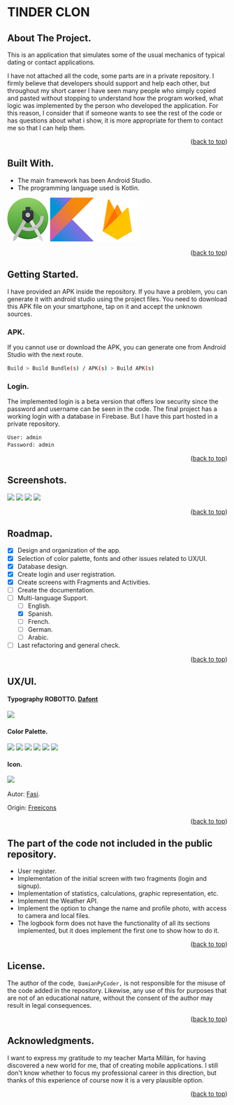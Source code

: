 <a name="readme-top"></a>

# TINDER CLON 
<!-- ABOUT THE PROJECT -->
## About The Project.

This is an application that simulates some of the usual mechanics of typical dating or contact applications.

I have not attached all the code, some parts are in a private repository. I firmly believe that developers should support and help each other, but throughout my short career I have seen many people who simply copied and pasted without stopping to understand how the program worked, what logic was implemented by the person who developed the application. For this reason, I consider that if someone wants to see the rest of the code or has questions about what i show, it is more appropriate for them to contact me so that I can help them.
<p align="right">(<a href="#readme-top">back to top</a>)</p>




## Built With.
* The main framework has been Android Studio.
* The programming language used is Kotlin.




![](https://github.com/DamianPyCoder/DamianPyCoder/blob/main/icons/androidStudio100.png)  ![](https://github.com/DamianPyCoder/DamianPyCoder/blob/main/icons/kotlinIcon100.png)    ![](https://github.com/DamianPyCoder/DamianPyCoder/blob/main/icons/firebaseIcon100.png) 
<p align="right">(<a href="#readme-top">back to top</a>)</p>



<!-- GETTING STARTED -->
## Getting Started.

I have provided an APK inside the repository. If you have a problem, you can generate it with android studio using the project files.
You need to download this APK file on your smartphone, tap on it and accept the unknown sources.



### APK.
If you cannot use or download the APK, you can generate one from Android Studio with the next route.
  ```sh
  Build > Build Bundle(s) / APK(s) > Build APK(s)
  ```


### Login.
The implemented login is a beta version that offers low security since the password and username can be seen in the code. The final project has a working login with a database in Firebase. But I have this part hosted in a private repository.


  ```sh
  User: admin
  Password: admin
  ```

<p align="right">(<a href="#readme-top">back to top</a>)</p>

  
<!-- SCREENSHOTS -->
## Screenshots.



![](https://github.com/DamianPyCoder/Kotlin__DiveLogbookApp/blob/main/Screenshots/1_login_empty30.jpg)
![](https://github.com/DamianPyCoder/Kotlin__DiveLogbookApp/blob/main/Screenshots/3_profile30.jpg)
![](https://github.com/DamianPyCoder/Kotlin__DiveLogbookApp/blob/main/Screenshots/5_logbook_addDive30.jpg)
![](https://github.com/DamianPyCoder/Kotlin__DiveLogbookApp/blob/main/Screenshots/7_logbook_deleteOne30.jpg)
<p align="right">(<a href="#readme-top">back to top</a>)</p>


  
<!-- ROADMAP -->
## Roadmap.

- [x] Design and organization of the app.
- [x] Selection of color palette, fonts and other issues related to UX/UI.
- [x] Database design.
- [x] Create login and user registration.
- [x] Create screens with Fragments and Activities.
- [ ] Create the documentation.
- [ ] Multi-language Support.
    - [ ] English.
    - [x] Spanish.
    - [ ] French.
    - [ ] German.
    - [ ] Arabic.
- [ ] Last refactoring and general check.
<p align="right">(<a href="#readme-top">back to top</a>)</p>



<!-- UX UI -->
## UX/UI.

#### Typography ROBOTTO. [Dafont](https://www.dafont.com/es/)
![](https://github.com/DamianPyCoder/Kotlin__DiveLogbookApp/blob/main/Assets/Roboto.webp)

#### Color Palette.

![](https://github.com/DamianPyCoder/Kotlin__DiveLogbookApp/blob/main/Assets/color_003060.png)
![](https://github.com/DamianPyCoder/Kotlin__DiveLogbookApp/blob/main/Assets/color_055c9d.png)
![](https://github.com/DamianPyCoder/Kotlin__DiveLogbookApp/blob/main/Assets/color_68bbe3.png)
![](https://github.com/DamianPyCoder/Kotlin__DiveLogbookApp/blob/main/Assets/color_68bbe3.png)
![](https://github.com/DamianPyCoder/Kotlin__DiveLogbookApp/blob/main/Assets/color_cfcfcf.png)
![](https://github.com/DamianPyCoder/Kotlin__DiveLogbookApp/blob/main/Assets/color_d5d5d5.png)


#### Icon.

![](https://github.com/DamianPyCoder/Kotlin__DiveLogbookApp/blob/main/Assets/icono.png)

Autor: [Fasi](https://freeicons.io/profile/722).

Origin: [Freeicons](https://freeicons.io/wildlife-icons/whale-icon-24639)

<p align="right">(<a href="#readme-top">back to top</a>)</p>


<!-- CODE NOT INCLUDED -->
## The part of the code not included in the public repository.
- User register.
- Implementation of the initial screen with two fragments (login and signup).
- Implementation of statistics, calculations, graphic representation, etc.
- Implement the Weather API.
- Implement the option to change the name and profile photo, with access to camera and local files.
- The logbook form does not have the functionality of all its sections implemented, but it does implement the first one to show how to do it.
<p align="right">(<a href="#readme-top">back to top</a>)</p>



<!-- LICENSE -->
## License.
The author of the code,` DamianPyCoder,` is not responsible for the misuse of the code added in the repository. Likewise, any use of this for purposes that are not of an educational nature, without the consent of the author may result in legal consequences.
<p align="right">(<a href="#readme-top">back to top</a>)</p>


<!-- ACKNOWLEDGMENTS -->
## Acknowledgments.
I want to express my gratitude to my teacher Marta Millán, for having discovered a new world for me, that of creating mobile applications. I still don't know whether to focus my professional career in this direction, but thanks of this experience of course now it is a very plausible option.
<p align="right">(<a href="#readme-top">back to top</a>)</p>


